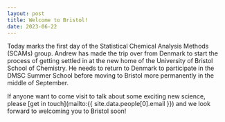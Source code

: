 ```yaml
---
layout: post
title: Welcome to Bristol! 
date: 2023-06-22
---
```


Today marks the first day of the Statistical Chemical Analysis Methods (SCAMs) group.
Andrew has made the trip over from Denmark to start the process of getting settled in at the new home of the University of Bristol School of Chemistry. 
He needs to return to Denmark to participate in the DMSC Summer School before moving to Bristol more permanently in the middle of September.

If anyone want to come visit to talk about some exciting new science, please [get in touch](mailto:{{ site.data.people[0].email }}) and we look forward to welcoming you to Bristol soon!
